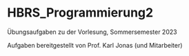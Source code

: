 # HBRS_Programmierung2
Übungsaufgaben zu der Vorlesung, Sommersemester 2023

Aufgaben bereitgestellt von Prof. Karl Jonas (und Mitarbeiter) 
